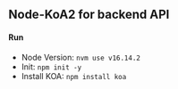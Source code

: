 ## Node-KoA2 for backend API

#### Run 
* Node Version: `nvm use v16.14.2`
* Init: `npm init -y`
* Install KOA: `npm install koa`

